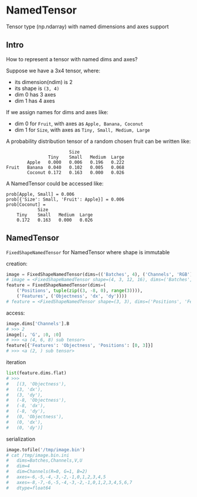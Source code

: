 # NamedTensor
Tensor type (np.ndarray) with named dimensions and axes support

## Intro
How to represent a tensor with named dims and axes?

Suppose we have a 3x4 tensor, where:

* its dimension(ndim) is 2
* its shape is `(3, 4)`
* dim 0 has 3 axes
* dim 1 has 4 axes

If we assign names for dims and axes like:

* dim 0 for `Fruit`, with axes as `Apple, Banana, Coconut`
* dim 1 for `Size`, with axes as `Tiny, Small, Medium, Large`

A probability distribution tensor of a random chosen fruit can be written like:

							Size
					Tiny	Small	Medium	Large
			Apple 	0.000	0.006	0.196	0.222
	Fruit	Banana 	0.040	0.102	0.005	0.068
			Coconut 0.172	0.163	0.000	0.026

A NamedTensor could be accessed like:

	prob[Apple, Small] = 0.006
	prob[{'Size': Small, 'Fruit': Apple}] = 0.006
	prob[Coconut] =
				Size
		Tiny	Small	Medium	Large
		0.172	0.163	0.000	0.026

## NamedTensor
`FixedShapeNamedTensor` for NamedTensor where shape is immutable

creation:
```python
image = FixedShapeNamedTensor(dims=(('Batches', 4), ('Channels', 'RGB'), ('V', range(-6, 6)), ('U', range(-8, 8))))
# image = <FixedShapeNamedTensor shape=(4, 3, 12, 16), dims=('Batches', 'Channels', 'V', 'U')>
feature = FixedShapeNamedTensor(dims=(
	('Positions', tuple(zip((3, -8, 0), range(3)))),
	('Features', ('Objectness', 'dx', 'dy'))))
# feature = <FixedShapeNamedTensor shape=(3, 3), dims=('Positions', 'Features')>
```

access:
```python
image.dims['Channels'].B
# >>> 2
image[:, 'G', :0, :0]
# >>> <a (4, 6, 8) sub tensor>
feature[{'Features': 'Objectness', 'Positions': [0, 3]}]
# >>> <a (2, ) sub tensor>
```

iteration
```python
list(feature.dims.flat)
# >>> 
#	[(3, 'Objectness'),
# 	(3, 'dx'),
# 	(3, 'dy'),
# 	(-8, 'Objectness'),
# 	(-8, 'dx'),
# 	(-8, 'dy'),
# 	(0, 'Objectness'),
# 	(0, 'dx'),
# 	(0, 'dy')]
```

serialization
```python
image.tofile('/tmp/image.bin')
# cat /tmp/image.bin.ini
# 	dims=Batches,Channels,V,U
# 	dim=4
# 	dim=Channels(R=0, G=1, B=2)
# 	axes=-6,-5,-4,-3,-2,-1,0,1,2,3,4,5
# 	axes=-8,-7,-6,-5,-4,-3,-2,-1,0,1,2,3,4,5,6,7
# 	dtype=float64
```
